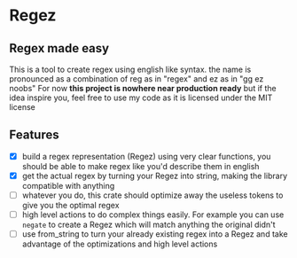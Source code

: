 # Regez

## Regex made easy
This is a tool to create regex using english like syntax. the name is pronounced as a combination of reg as in "regex" and ez as in "gg ez noobs"
For now **this project is nowhere near production ready** but if the idea inspire you, feel free to use my code as it is licensed under the MIT license

## Features
- [X] build a regex representation (Regez) using very clear functions, you should be able to make regex like you'd describe them in english
- [X] get the actual regex by turning your Regez into string, making the library compatible with anything
- [ ] whatever you do, this crate should optimize away the useless tokens to give you the optimal regex
- [ ] high level actions to do complex things easily. For example you can use `negate` to create a Regez which will match anything the original didn't
- [ ] use from_string to turn your already existing regex into a Regez and take advantage of the optimizations and high level actions
